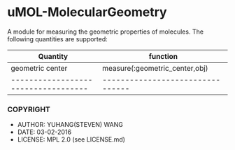 # uMOL-MolecularGeometry
A module for measuring the geometric properties of molecules.
The following quantities are supported:

| Quantity                          | function                       |
|-----------------------------------|--------------------------------|
| geometric center                  |  measure(:geometric_center,obj)|
|-----------------------------------|--------------------------------|


### COPYRIGHT
* AUTHOR: YUHANG(STEVEN) WANG
* DATE: 03-02-2016
* LICENSE: MPL 2.0 (see LICENSE.md)


